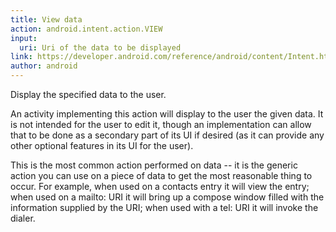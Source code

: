 ```yaml
---
title: View data
action: android.intent.action.VIEW
input:
  uri: Uri of the data to be displayed
link: https://developer.android.com/reference/android/content/Intent.html#ACTION_VIEW
author: android
---
```

Display the specified data to the user.

An activity implementing this action will display to the user the
given data. It is not intended for the user to edit it, though an
implementation can allow that to be done as a secondary part of its UI
if desired (as it can provide any other optional features in its UI
for the user).

This is the most common action performed on data -- it is the generic action you can use on a piece of data to get the most reasonable thing to occur. For example, when used on a contacts entry it will view the entry; when used on a mailto: URI it will bring up a compose window filled with the information supplied by the URI; when used with a tel: URI it will invoke the dialer.
